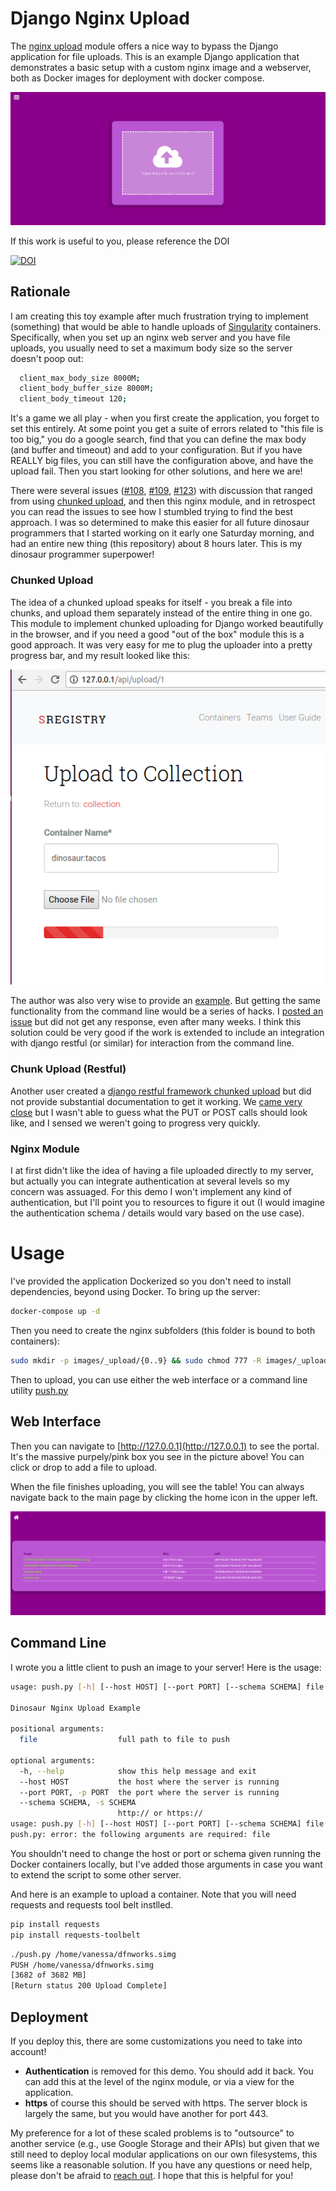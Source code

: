 # Django Nginx Upload

The [nginx upload](https://www.nginx.com/resources/wiki/modules/upload/) module offers a nice way to bypass the Django application for file uploads.  This is an example Django application that 
demonstrates a basic setup with a custom nginx image and a webserver, both as Docker images for
deployment with docker compose.

![img/upload.png](img/upload.png)

If this work is useful to you, please reference the DOI

[![DOI](https://zenodo.org/badge/137612664.svg)](https://zenodo.org/badge/latestdoi/137612664)

## Rationale
I am creating this toy example after much frustration trying to implement (something) that would be able to handle uploads of [Singularity](https://singularityware.github.io) containers. Specifically, 
when you set up an nginx web server and you have file uploads, you usually need to set a maximum body
size so the server doesn't poop out:

```bash
  client_max_body_size 8000M;
  client_body_buffer_size 8000M;
  client_body_timeout 120;
```

It's a game we all play - when you first create the application, you forget to set this
entirely. At some point you get a suite of errors related to "this file is too big," you do a google
search, find that you can define the max body (and buffer and timeout) and add to your configuration.
But if you have REALLY big files, you can still have the configuration above, and have the upload fail.
Then you start looking for other solutions, and here we are!

There were several issues ([#108](https://github.com/singularityhub/sregistry/issues/108), [#109](https://github.com/singularityhub/sregistry/issues/109), [#123](https://github.com/singularityhub/sregistry/issues/123)) with discussion that ranged from using [chunked upload](https://github.com/juliomalegria/django-chunked-upload), and then this nginx module, and in retrospect you can read the issues to
see how I stumbled trying to find the best approach. I was so determined to make this easier for all future dinosaur programmers that I started working on it early one Saturday morning, and had an entire new thing (this repository) about 8 hours later. This is my dinosaur programmer superpower!


### Chunked Upload

The idea of a chunked upload speaks for itself - you break a file into chunks, and upload them separately instead of the entire thing in one go. This module to implement chunked uploading for Django worked beautifully in the browser, and if you need a good "out of the box" module this is a good approach. It was very easy for me to plug the uploader into a pretty progress bar, and my result looked like this:

![img/progress.png](img/progress.png)

The author was also very wise to provide an [example](https://github.com/juliomalegria/django-chunked-upload-demo). But getting the same functionality from the command line would be a series of hacks. I [posted an issue](https://github.com/juliomalegria/django-chunked-upload/issues/41) but did not get any response, even after many weeks. I think this solution could be very good if the work is extended to include an integration with django restful (or similar) for interaction from the command line.

### Chunk Upload (Restful)
Another user created a [django restful framework chunked upload](https://github.com/jkeifer/drf-chunked-upload) but did not provide substantial documentation to get it working. We [came very close](https://github.com/jkeifer/drf-chunked-upload/issues/6)
but I wasn't able to guess what the PUT or POST calls should look like, and I sensed we weren't going to progress very quickly. 

### Nginx Module
I at first didn't like the idea of having a file uploaded directly to my server, but actually
you can integrate authentication at several levels so my concern was assuaged. For this demo I won't
implement any kind of authentication, but I'll point you to resources to figure it out (I would
imagine the authentication schema / details would vary based on the use case).


# Usage

I've provided the application Dockerized so you don't need to install dependencies, beyond using Docker.
To bring up the server:

```bash
docker-compose up -d
```

Then you need to create the nginx subfolders (this folder is bound to both containers):

```bash
sudo mkdir -p images/_upload/{0..9} && sudo chmod 777 -R images/_upload
```

Then to upload, you can use either the web interface or a command line utility [push.py](push.py)

## Web Interface

Then you can navigate to [http://127.0.0.1](http://127.0.0.1) to see the portal. It's the massive
purpely/pink box you see in the picture above! You can click or drop to add a file to upload.

When the file finishes uploading, you will see the table! You can always navigate back to the
main page by clicking the home icon in the upper left.

![img/table.png](img/table.png)

## Command Line

I wrote you a little client to push an image to your server! Here is the usage:

```bash
usage: push.py [-h] [--host HOST] [--port PORT] [--schema SCHEMA] file

Dinosaur Nginx Upload Example

positional arguments:
  file                  full path to file to push

optional arguments:
  -h, --help            show this help message and exit
  --host HOST           the host where the server is running
  --port PORT, -p PORT  the port where the server is running
  --schema SCHEMA, -s SCHEMA
                        http:// or https://
usage: push.py [-h] [--host HOST] [--port PORT] [--schema SCHEMA] file
push.py: error: the following arguments are required: file
```

You shouldn't need to change the host or port or schema given running the Docker containers
locally, but I've added those arguments in case you want to extend the script to some other 
server.

And here is an example to upload a container. Note that you will need requests and requests tool belt instlled.

```bash
pip install requests
pip install requests-toolbelt
```
```bash
./push.py /home/vanessa/dfnworks.simg 
PUSH /home/vanessa/dfnworks.simg
[3682 of 3682 MB]
[Return status 200 Upload Complete]
```

## Deployment
If you deploy this, there are some customizations you need to take into account!

 - **Authentication** is removed for this demo. You should add it back. You can add this at the level of the nginx module, or via a view for the application.
 - **https** of course this should be served with https. The server block is largely the same, but you would have another for port 443.

My preference for a lot of these scaled problems is to "outsource" to another service (e.g., use Google Storage and their APIs) but given that we still need to deploy local modular applications on our own filesystems, this seems like a reasonable solution. If you have any questions or need help, please don't be afraid to [reach out](https://www.github.com/vsoch/django-nginx-upload/issues). I hope that this is helpful for you!
